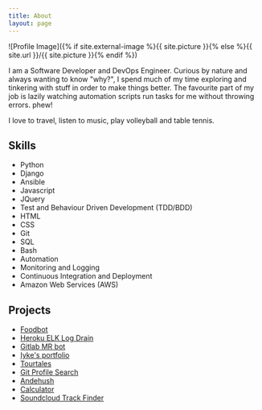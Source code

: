 ```yaml
---
title: About
layout: page
---
```

![Profile Image]({% if site.external-image %}{{ site.picture }}{% else %}{{ site.url }}/{{ site.picture }}{% endif %})

<p>I am a Software Developer and DevOps Engineer. Curious by nature and always wanting to know "why?", I spend much of my time exploring and tinkering with stuff in order to make things better. The favourite part of my job is lazily watching automation scripts run tasks for me without throwing errors. phew! </p>

<p>I love to travel, listen to music, play volleyball and table tennis.</p>

<h2>Skills</h2>

<ul class="skill-list">
	<li>Python</li>
	<li>Django</li>
	<li>Ansible</li>
	<li>Javascript</li>
	<li>JQuery</li>
	<li>Test and Behaviour Driven Development (TDD/BDD)</li>
	<li>HTML</li>
	<li>CSS</li>
	<li>Git</li>
	<li>SQL</li>
	<li>Bash</li>
	<li>Automation</li>
	<li>Monitoring and Logging</li>
	<li>Continuous Integration and Deployment</li>
	<li>Amazon Web Services (AWS)</li>
</ul>

<h2>Projects</h2>

<ul>
	<li><a href="https://github.com/kosyfrances/food-bot-review/">Foodbot</a></li>
	<li><a href="https://github.com/kosyfrances/heroku_log_drain_elk_stack/">Heroku ELK Log Drain</a></li>
	<li><a href="https://github.com/kosyfrances/gitlab_mr_bot">Gitlab MR bot</a></li>
	<li><a href="http://iykeanyanwu.com/">Iyke's portfolio</a></li>
	<li><a href="http://kosyfrances.github.io/tourtales-prototype/">Tourtales</a></li>
	<li><a href="http://kosyfrances.github.io/git-search/">Git Profile Search</a></li>
	<li><a href="https://andehush.herokuapp.com/">Andehush</a></li>
	<li><a href="http://kosyfrances.github.io/calculator/">Calculator</a></li>
	<li><a href="http://kosyfrances.github.io/soundcloud-track-finder/">Soundcloud Track Finder</a></li>
</ul>
